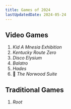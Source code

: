 ```yaml
---
title: Games of 2024
lastUpdatedDate: 2024-05-24
---
```


## Video Games

1. *Kid A Mnesia Exhibition*
2. *Kentucky Route Zero*
3. *Disco Elysium*
4. *Balatro*
5. *Hades*
6. 🔁 *The Norwood Suite*

## Traditional Games

1. *Root*